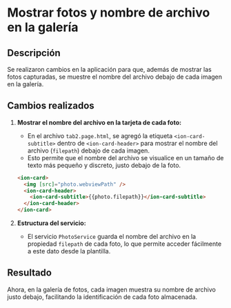 # Mostrar fotos y nombre de archivo en la galería

## Descripción

Se realizaron cambios en la aplicación para que, además de mostrar las fotos capturadas, se muestre el nombre del archivo debajo de cada imagen en la galería.

## Cambios realizados

1. **Mostrar el nombre del archivo en la tarjeta de cada foto:**
   - En el archivo `tab2.page.html`, se agregó la etiqueta `<ion-card-subtitle>` dentro de `<ion-card-header>` para mostrar el nombre del archivo (`filepath`) debajo de cada imagen.
   - Esto permite que el nombre del archivo se visualice en un tamaño de texto más pequeño y discreto, justo debajo de la foto.

   ```html
   <ion-card>
     <img [src]="photo.webviewPath" />
     <ion-card-header>
       <ion-card-subtitle>{{photo.filepath}}</ion-card-subtitle>
     </ion-card-header>
   </ion-card>
   ```

2. **Estructura del servicio:**
   - El servicio `PhotoService` guarda el nombre del archivo en la propiedad `filepath` de cada foto, lo que permite acceder fácilmente a este dato desde la plantilla.

## Resultado

Ahora, en la galería de fotos, cada imagen muestra su nombre de archivo justo debajo, facilitando la identificación de cada foto almacenada.
